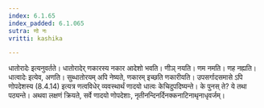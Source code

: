 ```yaml
---
index: 6.1.65
index_padded: 6.1.065
sutra: णो नः
vritti: kashika

---
```

धातोरादेः इत्यनुवर्तते। धातोरादेर् णकारस्य नकार आदेशो भवति। णीञ् नयति। णम नमति। णह नह्यति। धात्वादेः इत्येव, अणति। सुब्धातोरयम् अपि नेष्यते, णकारम् इच्छति णकारीयति। उपसर्गादसमासे ऽपि णोपदेशस्य (8.4.14) इत्यत्र णत्वविधेर् व्यवस्थार्थं णादयो धात्वः केचिदुपदिष्यन्ते। के पुनस् ते? ये तथा पठ्यन्ते। अथवा लक्षणं क्रियते, सर्वे णादयो णोपदेशाः, नृतीनन्दिनर्दिनक्कनाटिनाथृनाधृवर्जम्।